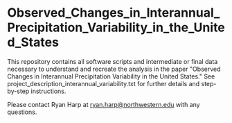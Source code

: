 # Observed_Changes_in_Interannual_Precipitation_Variability_in_the_United_States
This repository contains all software scripts and intermediate or final data necessary to understand and recreate the analysis in the paper "Observed Changes in Interannual Precipitation Variability in the United States." See project_description_interannual_variability.txt for further details and step-by-step instructions.

Please contact Ryan Harp at ryan.harp@northwestern.edu with any questions.
